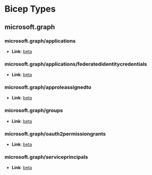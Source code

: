 # Bicep Types
## microsoft.graph
### microsoft.graph/applications
* **Link**: [beta](microsoftgraph/microsoft.graph/beta/types.md#resource-microsoftgraphapplicationsbeta)

### microsoft.graph/applications/federatedidentitycredentials
* **Link**: [beta](microsoftgraph/microsoft.graph/beta/types.md#resource-microsoftgraphapplicationsfederatedidentitycredentialsbeta)

### microsoft.graph/approleassignedto
* **Link**: [beta](microsoftgraph/microsoft.graph/beta/types.md#resource-microsoftgraphapproleassignedtobeta)

### microsoft.graph/groups
* **Link**: [beta](microsoftgraph/microsoft.graph/beta/types.md#resource-microsoftgraphgroupsbeta)

### microsoft.graph/oauth2permissiongrants
* **Link**: [beta](microsoftgraph/microsoft.graph/beta/types.md#resource-microsoftgraphoauth2permissiongrantsbeta)

### microsoft.graph/serviceprincipals
* **Link**: [beta](microsoftgraph/microsoft.graph/beta/types.md#resource-microsoftgraphserviceprincipalsbeta)

